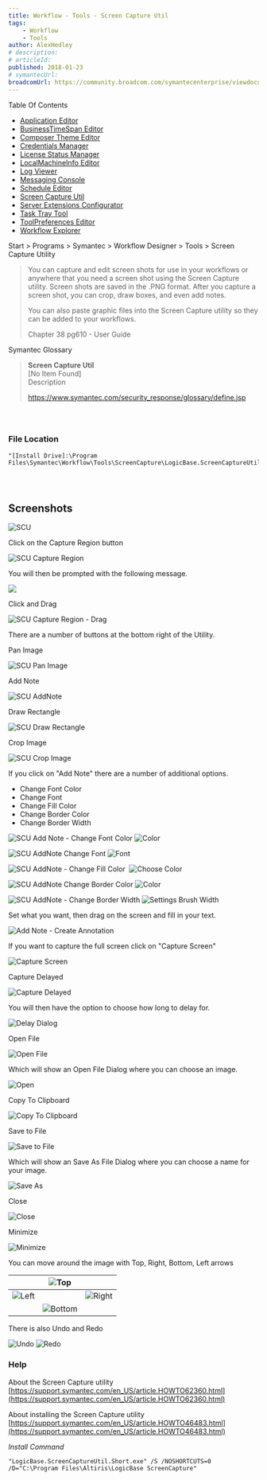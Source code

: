 ```yaml
---
title: Workflow - Tools - Screen Capture Util
tags:
    - Workflow
    - Tools
author: AlexHedley
# description: 
# articleId: 
published: 2018-01-23
# symantecUrl:
broadcomUrl: https://community.broadcom.com/symantecenterprise/viewdocument/workflow-tools-screen-capture-u?CommunityKey=04ead5e9-3643-4118-b853-afa5a58710c6&tab=librarydocuments
---
```


Table Of Contents
  
- [Application Editor](https://community.broadcom.com/symantecenterprise/viewdocument?DocumentKey=19195da8-6f79-40a5-b020-7932e20a53f4&amp;CommunityKey=04ead5e9-3643-4118-b853-afa5a58710c6&amp;tab=librarydocuments)
- [BusinessTimeSpan Editor](https://community.broadcom.com/symantecenterprise/viewdocument?DocumentKey=f72f9c48-ffc1-4b0d-9339-b9cae6cf2966&amp;CommunityKey=04ead5e9-3643-4118-b853-afa5a58710c6&amp;tab=librarydocuments)
- [Composer Theme Editor](https://community.broadcom.com/symantecenterprise/viewdocument?DocumentKey=824347c4-f538-4404-9f2f-59ca0658673a&amp;CommunityKey=04ead5e9-3643-4118-b853-afa5a58710c6&amp;tab=librarydocuments)
- [Credentials Manager](https://community.broadcom.com/symantecenterprise/viewdocument?DocumentKey=63e53603-2ac2-46b8-9c06-8129bc483418&amp;CommunityKey=04ead5e9-3643-4118-b853-afa5a58710c6&amp;tab=librarydocuments)
- [License Status Manager](https://community.broadcom.com/symantecenterprise/viewdocument?DocumentKey=4ac6f1c4-6896-489d-801c-f4fef130a9be&amp;CommunityKey=04ead5e9-3643-4118-b853-afa5a58710c6&amp;tab=librarydocuments)
- [LocalMachineInfo Editor](https://community.broadcom.com/symantecenterprise/viewdocument?DocumentKey=4807af83-e87d-4449-9493-f96c546f5561&amp;CommunityKey=04ead5e9-3643-4118-b853-afa5a58710c6&amp;tab=librarydocuments)
- [Log Viewer](https://community.broadcom.com/symantecenterprise/viewdocument?DocumentKey=2941c9ac-9aa9-44e6-a8b3-fe2d0ba95f29&amp;CommunityKey=04ead5e9-3643-4118-b853-afa5a58710c6&amp;tab=librarydocuments)
- [Messaging Console](https://community.broadcom.com/symantecenterprise/viewdocument?DocumentKey=f41a78e3-cdf4-4c4c-93e2-331d3b44dfab&amp;CommunityKey=04ead5e9-3643-4118-b853-afa5a58710c6&amp;tab=librarydocuments)
- [Schedule Editor](https://www.symantec.com/connect/articles/workflow-tools-schedule-editor)
- [Screen Capture Util](https://community.broadcom.com/symantecenterprise/viewdocument?DocumentKey=0d264462-736b-466e-bfa2-4c868cbf75a3&amp;CommunityKey=04ead5e9-3643-4118-b853-afa5a58710c6&amp;tab=librarydocuments)
- [Server Extensions Configurator](https://community.broadcom.com/symantecenterprise/viewdocument?DocumentKey=bec1d012-42aa-49f6-8355-01109d8d1d2f&amp;CommunityKey=04ead5e9-3643-4118-b853-afa5a58710c6&amp;tab=librarydocuments)
- [Task Tray Tool](https://community.broadcom.com/symantecenterprise/viewdocument?DocumentKey=b84a792f-da66-4bc1-8c31-371f86bf37f6&amp;CommunityKey=04ead5e9-3643-4118-b853-afa5a58710c6&amp;tab=librarydocuments)
- [ToolPreferences Editor](https://community.broadcom.com/symantecenterprise/viewdocument?DocumentKey=613c69e7-9838-4204-a0ee-bff67cf25033&amp;CommunityKey=04ead5e9-3643-4118-b853-afa5a58710c6&amp;tab=librarydocuments)
- [Workflow Explorer](https://www.symantec.com/connect/articles/workflow-tools-workflow-explorer)

Start &gt; Programs &gt; Symantec &gt; Workflow Designer &gt; Tools &gt; Screen Capture Utility

> You can capture and edit screen shots for use in your workflows or anywhere that you need a screen shot using the Screen Capture utility. Screen shots are saved in the .PNG format. After you capture a screen shot, you can crop, draw boxes, and even add notes.
> 
> 
> You can also paste graphic files into the Screen Capture utility so they can be added to your workflows.
> 
> 
> Chapter 38 pg610 - User Guide

Symantec Glossary

> **Screen Capture Util**  
> 	[No Item Found]  
> 	Description
> 
> 
> https://www.symantec.com/security_response/glossary/define.jsp

###  
  
### File Location

    "[Install Drive]:\Program Files\Symantec\Workflow\Tools\ScreenCapture\LogicBase.ScreenCaptureUtil.exe" 

###  
  
## Screenshots
  
![SCU](images\SCU.png)
  
Click on the Capture Region button
  
![SCU Capture Region](images\SCU_CaptureRegion.png)
  
You will then be prompted with the following message.
  
![](images\SCU_CaptureRegion_Message.png)
  
Click and Drag
  
![SCU Capture Region - Drag](images\SCU_CaptureRegion_Drag.png)
  
There are a number of buttons at the bottom right of the Utility.
  
Pan Image
  
![SCU Pan Image](images\SCU_PanImage.png)
  
Add Note
  
![SCU AddNote](images\SCU_AddNote.png)
  
Draw Rectangle
  
![SCU Draw Rectangle](images\SCU_DrawRectangle.png)
  
Crop Image
  
![SCU Crop Image](images\SCU_CropImage.png)
  
If you click on "Add Note" there are a number of additional options.

- Change Font Color
- Change Font
- Change Fill Color
- Change Border Color
- Change Border Width

![SCU Add Note - Change Font Color](images\SCU_AddNote_ChangeFontColor.png) ![Color](images\SCU_Color.png)
  
![SCU AddNote Change Font](images\SCU_AddNote_ChangeFont.png) ![Font](images\SCU_Font.png)
  
![SCU AddNote - Change Fill Color](images\SCU_AddNote_ChangeFillColor.png)  ![Choose Color](images\SCU_ChooseColor.png)
  
![SCU AddNote Change Border Color](images\SCU_AddNote_ChangeBorderColor.png) ![Color](images\SCU_Color.png)
  
![SCU AddNote - Change Border Width](images\SCU_AddNote_ChangeBorderWidth.png) ![Settings Brush Width](images\SCU_Settings_BrushWidth.png)
  
Set what you want, then drag on the screen and fill in your text.
  
![Add Note - Create Annotation](images\SCU_AddNote_CreateAnnotation.png)

If you want to capture the full screen click on "Capture Screen"
  
![Capture Screen](images\SCU_CaptureScreen.png)

Capture Delayed
  
![Capture Delayed](images\SCU_CaptureDelayed.png)
  
You will then have the option to choose how long to delay for.
  
![Delay Dialog](images\SCU_DelayDialog.png)
  
Open File
  
![Open File](images\SCU_OpenFile.png)
  
Which will show an Open File Dialog where you can choose an image.
  
![Open](images\SCU_Open.png)
  
Copy To Clipboard
  
![Copy To Clipboard](images\SCU_CopyToClipboard.png)

Save to File
  
![Save to File](images\SCU_SaveToFile.png)
  
Which will show an Save As File Dialog where you can choose a name for your image.
  
![Save As](images\SCU_SaveAs.png)

Close
  
![Close](images\SCU_Close.png)
  
Minimize
  
![Minimize](images\SCU_Minimize.png)

You can move around the image with Top, Right, Bottom, Left arrows

|  | ![Top](images\SCU_Top.png) |  |
| --- | --- | --- |
| ![Left](images\SCU_Left.png) |  | ![Right](images\SCU_Right.png) |
|  | ![Bottom](images\SCU_Bottom.png) |  |

There is also Undo and Redo
  
![Undo](images\SCU_Undo.png) ![Redo](images\SCU_Redo.png)

### Help
  
About the Screen Capture utility  
[https://support.symantec.com/en_US/article.HOWTO62360.html](https://support.symantec.com/en_US/article.HOWTO62360.html)
  
About installing the Screen Capture utility  
[https://support.symantec.com/en_US/article.HOWTO46483.html](https://support.symantec.com/en_US/article.HOWTO46483.html)
  
*Install Command*

    "LogicBase.ScreenCaptureUtil.Short.exe" /S /NOSHORTCUTS=0 /D="C:\Program Files\Altiris\LogicBase ScreenCapture"
